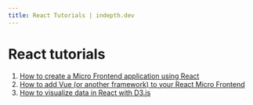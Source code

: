 ```yaml
---
title: React Tutorials | indepth.dev
---
```


# React tutorials

1. [How to create a Micro Frontend application using React](/tutorials/react/create-micro-frontend-react)
2. [How to add Vue (or another framework) to your React Micro Frontend](/tutorials/react/add-vue-to-react-micro-frontend)
3. [How to visualize data in React with D3.js](/tutorials/react/visualize-data-in-react-with-d3)

